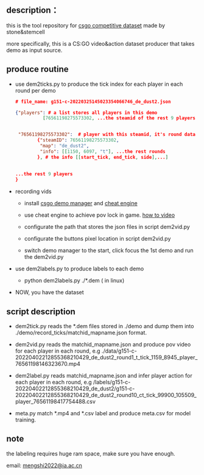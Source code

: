 

## description：
this is the tool repository for [csgo competitive dataset](https://www.kaggle.com/datasets/kissjonh/csgo-competitive-dataset) made by stone&stemcell

more specifically,  this is a CS:GO video&action dataset producer that takes demo as input source.



## produce routine

- use dem2ticks.py to produce the tick index for each player in each round per demo
  

  ```json
  # file_name: g151-c-20220325145023354066746_de_dust2.json
  
  {"players": # a list stores all players in this demo
            [76561198275573302, ...the steamid of the rest 9 players ], 
  
  
   "76561198275573302":  # player with this steamid, it's round data
          {"steamID": 76561198275573302, 
           "map": "de_dust2", 
           "info": [[1150, 6097, "t"], ...the rest rounds 
          }, # the info [[start_tick, end_tick, side],...]
   
   
  ...the rest 9 players
  }
  ```
  
  



- recording vids

  - install  [csgo demo manager](https://github.com/akiver/CSGO-Demos-Manager) and [cheat engine](https://github.com/cheat-engine/cheat-engine)

  - use cheat engine to achieve pov lock in game.  [how to video](https://www.youtube.com/watch?v=zFjwrzzvrCQ)

  - configurate the path that stores the json files in script dem2vid.py

  - configurate the buttons pixel location in script dem2vid.py

  - switch demo manager to the start, click focus the 1st demo and run the dem2vid.py

    

- use dem2labels.py to produce labels to each demo

  - python dem2labels.py   ./*.dem                             ( in  linux)

- NOW, you have the dataset


## script description
- dem2tick.py reads the *.dem files stored in ./demo and dump them into ./demo/record_ticks/matchid_mapname.json format.

- dem2vid.py reads the matchid_mapname.json and produce pov video for each player in each round, e.g ./data/g151-c-20220402212855368210429_de_dust2_round1_t_tick_1159_8945_player_76561198146323670.mp4

- dem2label.py reads matchid_mapname.json and infer player action for each player in each round, e.g /labels/g151-c-20220402212855368210429_de_dust2/g151-c-20220402212855368210429_de_dust2_round10_ct_tick_99900_105509_player_76561198417754488.csv

- meta.py match *.mp4 and *.csv label and produce meta.csv for model training.

## note
the labeling requires huge ram space, make sure you have enough.

email: mengshi2022@ia.ac.cn

